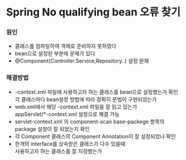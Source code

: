 # Spring No qualifying bean 오류 찾기
### 원인
* 클래스를 컴파일하여 객체로 준비하지 못하였다
* bean으로 설정된 부분에 문제가 있다
* @Component(Controller.Service,Repository..) 설정 문제

### 해결방법
* -context.xml 파일에 사용하고자 하는 클래스를 bean으로 설정했는가 확인  
각 클래스마다 bean설정 방법에 따라 정확히 문법이 구현되었는가
* web.xml에서 해당 -context.xml 파일을 잘 읽고 있는가  
appServlet/*-context.xml 설정으로 해결 가능
* servlet-context.xml 의 component-scan base-packege 항목의   
package 설정이 잘 되었는지 확인
* 각 Component 클래스의 Component Annotation이 잘 설정되었나 확인
* 한개의 interface를 상속받은 클래스가 다수 있을때  
사용하고자 하는 클래스를 잘 지정했는가





